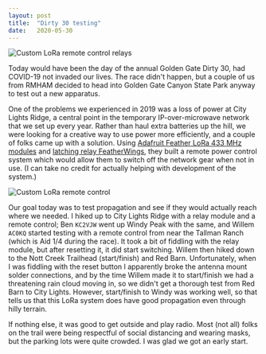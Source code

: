 ```yaml
---
layout: post
title:  "Dirty 30 testing"
date:   2020-05-30
---
```

![Custom LoRa remote control relays](https://1.bp.blogspot.com/-VT6KBUPj5_Q/XtZz37eE6VI/AAAAAAABvlo/hgmsz1SFzzsNDdyJ7rmX0yoavmSU7r-KACK4BGAsYHg/s1600/IMG_20200530_095536.jpg)

Today would have been the day of the annual Golden Gate Dirty 30, had COVID-19 not invaded our
lives. The race didn't happen, but a couple of us from RMHAM decided to head into Golden Gate Canyon
State Park anyway to test out a new apparatus.

One of the problems we experienced in 2019 was a loss of power at City Lights Ridge, a central point
in the temporary IP-over-microwave network that we set up every year. Rather than haul extra
batteries up the hill, we were looking for a creative way to use power more efficiently, and a
couple of folks came up with a solution. Using
[Adafruit Feather LoRa 433 MHz modules](https://www.adafruit.com/product/3079) and
[latching relay FeatherWings](https://www.adafruit.com/product/2923), they built a remote power
control system which would allow them to switch off the network gear when not in use. (I can take no
credit for actually helping with development of the system.)

![Custom LoRa remote control](https://1.bp.blogspot.com/-exCn_dKLGPo/XtZ0SafO3SI/AAAAAAABvl8/-vjqcVza9j8OVMt3GZGhTPq5lM9btoSPACK4BGAsYHg/s320/IMG_20200530_095542.jpg)

Our goal today was to test propagation and see if they would actually reach where we needed. I hiked
up to City Lights Ridge with a relay module and a remote control; Ben `KC2VJW` went up Windy Peak
with the same, and Willem `AC0KQ` started testing with a remote control from near the Tallman
Ranch (which is Aid 1/4 during the race). It took a bit of fiddling with the relay module, but after
resetting it, it did start switching. Willem then hiked down to the Nott Creek Trailhead
(start/finish) and Red Barn. Unfortunately, when I was fiddling with the reset button I apparently
broke the antenna mount solder connections, and by the time Willem made it to start/finish we had a
threatening rain cloud moving in, so we didn't get a thorough test from Red Barn to City Lights.
However, start/finish to Windy was working well, so that tells us that this LoRa system does have
good propagation even through hilly terrain.

If nothing else, it was good to get outside and play radio. Most (not all) folks on the trail were
being respectful of social distancing and wearing masks, but the parking lots were quite crowded. I
was glad we got an early start.
